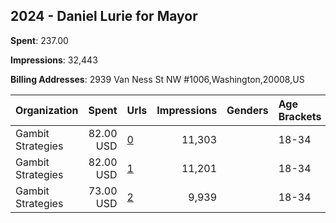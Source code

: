 ## 2024 - Daniel Lurie for Mayor 
**Spent**: 237.00

**Impressions**: 32,443

**Billing Addresses**: 2939 Van Ness St NW #1006,Washington,20008,US

|Organization|Spent|Urls|Impressions|Genders|Age Brackets|Country Codes|
|:---|---:|:---|---:|:---|:---|:---|
|Gambit Strategies|82.00 USD|[0](https://www.snap.com/political-ads/asset/aaebade09a360b8365f08642100265f65678de575bee3ff292a87da639a24888?mediaType=mp4)|11,303||18-34|united states|
|Gambit Strategies|82.00 USD|[1](https://www.snap.com/political-ads/asset/f2ca4deed3db04e607b01da07d7932815f7ff123e0354f95ee8ea5627a0837f9?mediaType=png)|11,201||18-34|united states|
|Gambit Strategies|73.00 USD|[2](https://www.snap.com/political-ads/asset/8b8ddf66bc8e8c2d5d18752bfa0ac2c4f196d3ce1a1755f9dbff79460be754ae?mediaType=png)|9,939||18-34|united states|

